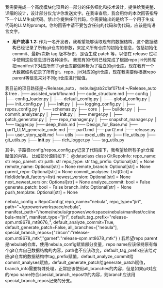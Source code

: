 我需要完成一个高度模块化项目的一部分的任务细化和技术设计，提供给我完整、详细的设计，设计部分仅允许你发送文字。在我审查后，我会用你的本次回答指导下一个LLM生成代码。禁止你提供任何代码。你需要输出的是给下一个用于生成代码的LLM的prompt。你的回答中请不要包含任何的代码和伪代码，应该是纯语言文字。


*   **用户故事 1.2:** 作为一名开发者，我希望能够读取现有的数据结构，这个数据结构已经记录了所有git仓库的参数，来定义所有仓库的初始化信息，包括初始化 commit、最新/次新 tag 版本标识、是否生成 patch 等，以便在 release 过程中使用这些信息进行各种操作。
我现有的代码已经完成了根据repo jiri代码库把manifest下对应所有子git仓库都做解析为了独立的git仓库。现在我有一个大数据结构记录了所有git、repo、jiri对应的git仓库，现在我需要你根据repo parent等信息来对不同git仓库进行赋值。

我目前的项目路径是~/Release_auto，
nebula@ab2c1af07fa4:~/Release_auto $ tree
.
├── assisted_workflow.md
├── code_structure.md
├── config
│   ├── config_loader.py
│   ├── default_config.py
│   ├── global_config.py
│   ├── init_config.py
│   ├── __init__.py
│   ├── logging_config.py
│   ├── repos_config.py
│   └── schemas.py
├── core
│   ├── builder.py
│   ├── commit_analyzer.py
│   ├── __init__.py
│   ├── merger.py
│   ├── patch_generator.py
│   ├── repo_manager.py
│   ├── snapshot_manager.py
│   └── tagger.py
├── deep_think.md
├── Design_for_Base.md
├── part1_LLM_generate_code.md
├── part1.md
├── part2.md
├── release.py
├── user_story_split.md
└── utils
    ├── excel_utils.py
    ├── file_utils.py
    ├── git_utils.py
    ├── __init__.py
    ├── rich_logger.py
    └── tag_utils.py

其中，子路径config/repos_config.py记录了代码库下，我希望给所有子git仓库赋值的内容。
比如部分源码如下：
@dataclass
class GitRepoInfo:
    repo_name: str
    repo_parent: str
    path: str
    repo_type: str
    tag_prefix: Optional[str] = None
    remote_name: Optional[str] = None
    remote_branch: Optional[str] = None
    parent_repo: Optional[str] = None
    commit_analyses: List[Dict] = field(default_factory=list)
    newest_version: Optional[str] = None
    next_newest_version: Optional[str] = None
    analyze_commit: bool = False
    generate_patch: bool = False
    branch_info: Optional[str] = None
    push_template: Optional[str] = None

nebula_config = RepoConfig(
    repo_name="nebula",
    repo_type="jiri",
    path="~/grpower/workspace/nebula",
    manifest_path="/home/nebula/grpower/workspace/nebula/manifest/cci/nebula-main",
    manifest_type="jiri",
    default_tag_prefix="release-spm.mt8678_mt8676_",
    default_analyze_commit=True,
    default_generate_patch=False,
    all_branches=["nebula"],
    special_branch_repos={"zircon":"release-spm.mt8678_mtk","garnet":"release-spm.mt8678_mtk"}
)
我希望repo parent是nebula的仓库，使用nebula_config赋值部分变量，repo name应该保持原有每个git仓库自己数据结构的内容，path也不应该改变，default_tag_prefix应该给对应git仓库的数据结构中tag_prefix赋值，default_analyze_commit给commit_analyses赋值，default_generate_patch给generate_patch赋值，branch_info需要特殊处理，正常应该使用all_branches的内容，但是如果git对应的repo name符合special_branch_repos中的内容，则branch应该用special_branch_repos记录的分支。
